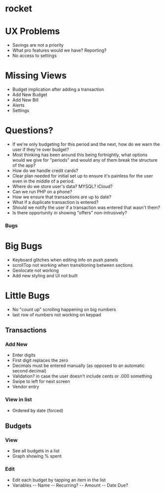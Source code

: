 rocket
======

# UX Problems
- Savings are not a priority
- What pro features would we have? Reporting?
- No access to settings

# Missing Views
- Budget implication after adding a transaction
- Add New Budget
- Add New Bill
- Alerts
- Settings


# Questions?
- If we're only budgeting for this period and the next, how do we warn the user if they're over budget?
- Most thinking has been around this being fortnightly, what options would we give for "periods" and would any of them break the structure of the app?
- How do we handle credit cards?
- Clear plan needed for initial set up to ensure it's painless for the user even in the middle of a period.
- Where do we store user's data? MYSQL? iCloud?
- Can we run PHP on a phone?
- How we ensure that transactions are up to date?
- What if a duplicate transaction is entered?
- Should we notify the user if a transaction was entered that wasn't them? 
- Is there opportunity in showing "offers" non-intrusively?

### Bugs

# Big Bugs
- Keyboard glitches when editing info on push panels
- scrollTop not working when transitioning between sections
- Geolocate not working
- Add new styling and UI not built

# Little Bugs
- No "count up" scrolling happening on big numbers
- last row of numbers not working on keypad















## Transactions

### Add New
- Enter digits
- First digit replaces the zero
- Decimals must be entered manually (as opposed to an automatic second decimal)
- Validation? in case the user doesn't include cents or .000 something
- Swipe to left for next screen
- Vendor entry

### View in list
- Ordered by date (forced)



## Budgets

### View
- See all budgets in a list
- Graph showing % spent

### Edit
- Edit each budget by tapping an item in the list
- Variables
-- Name
-- Recurring?
-- Amount
-- Date Due?

###





